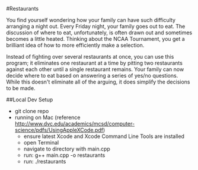 #Restaurants

You find yourself wondering how your family can have such difficulty arranging a night out. Every Friday night, your family goes out to eat. The discussion of where to eat, unfortunately, is often drawn out and sometimes becomes a little heated. Thinking about the NCAA Tournament, you get a brilliant idea of how to more efficiently make a selection.

Instead of fighting over several restaurants at once, you can use this program; it eliminates one restaurant at a time by pitting two restaurants against each other until a single restaurant remains. Your family can now decide where to eat based on answering a series of yes/no questions. While this doesn't eliminate all of the arguing, it does simplify the decisions to be made.

##Local Dev Setup
* git clone repo
* running on Mac (reference http://www.dvc.edu/academics/mcsd/computer-science/pdfs/UsingAppleXCode.pdf)
    * ensure latest Xcode and Xcode Command Line Tools are installed
    * open Terminal
    * navigate to directory with main.cpp
    * run: g++ main.cpp -o restaurants
    * run: ./restaurants
